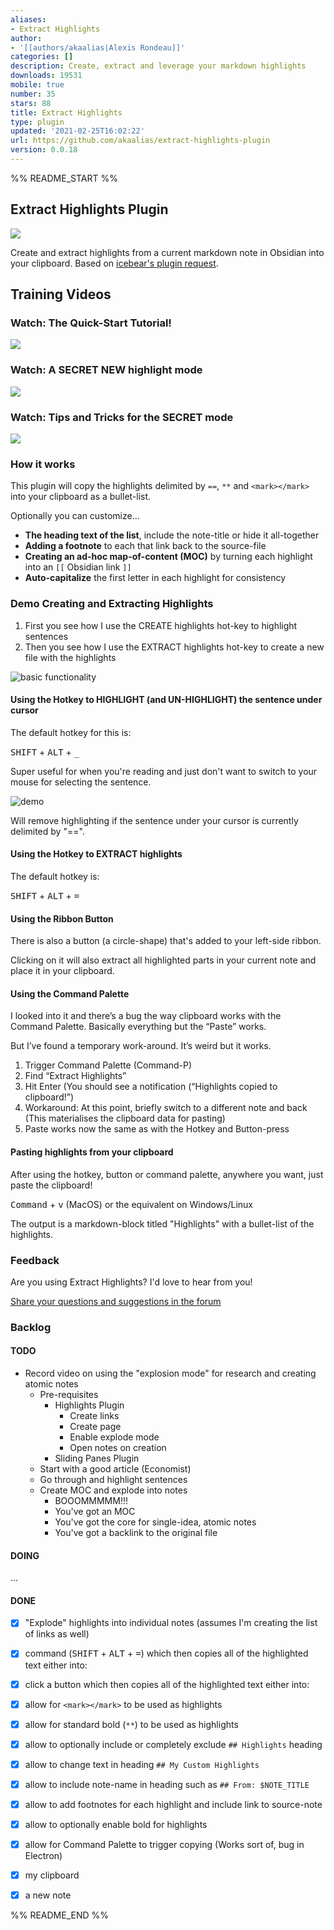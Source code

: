 ```yaml
---
aliases:
- Extract Highlights
author:
- '[[authors/akaalias|Alexis Rondeau]]'
categories: []
description: Create, extract and leverage your markdown highlights
downloads: 19531
mobile: true
number: 35
stars: 88
title: Extract Highlights
type: plugin
updated: '2021-02-25T16:02:22'
url: https://github.com/akaalias/extract-highlights-plugin
version: 0.0.18
---
```


%% README_START %%

## Extract Highlights Plugin
![](https://github.com/akaalias/extract-highlights-plugin/workflows/Node.js%20CI/badge.svg)

Create and extract highlights from a current markdown note in Obsidian into your clipboard. Based on [icebear's plugin request](https://forum.obsidian.md/t/extract-highlights-from-note/7867).

## Training Videos

### Watch: The Quick-Start Tutorial!

[![](https://github.com/akaalias/extract-highlights-plugin/blob/master/adhoc.png?raw=true)](https://youtu.be/KWdEatdD2bo)

### Watch: A SECRET NEW highlight mode

[![](https://github.com/akaalias/extract-highlights-plugin/blob/master/secret.png?raw=true)](https://youtu.be/5kkcqAn6joU)

### Watch: Tips and Tricks for the SECRET mode

[![](https://github.com/akaalias/extract-highlights-plugin/blob/master/secrettips.png?raw=true)](https://youtu.be/n3YW5bmnETg)

### How it works
This plugin will copy the highlights delimited by `==`, `**` and `<mark></mark>` into your clipboard as a bullet-list. 

Optionally you can customize...

* **The heading text of the list**, include the note-title or hide it all-together
* **Adding a footnote** to each that link back to the source-file 
* **Creating an ad-hoc map-of-content (MOC)** by turning each highlight into an `[[` Obsidian link `]]`  
* **Auto-capitalize** the first letter in each highlight for consistency

### Demo Creating and Extracting Highlights

1. First you see how I use the CREATE highlights hot-key to highlight sentences
2. Then you see how I use the EXTRACT highlights hot-key to create a new file with the highlights

![basic functionality](https://github.com/akaalias/extract-highlights-plugin/blob/master/highlight.gif?raw=true)

#### Using the Hotkey to HIGHLIGHT (and UN-HIGHLIGHT) the sentence under cursor

The default hotkey for this is: 

<kbd>SHIFT</kbd> + <kbd>ALT</kbd> + <kbd>_</kbd>

Super useful for when you're reading and just don't want to switch to your mouse for selecting the sentence. 

![demo](https://github.com/akaalias/extract-highlights-plugin/blob/master/onoff.gif?raw=true)

Will remove highlighting if the sentence under your cursor is currently delimited by "==".

#### Using the Hotkey to EXTRACT highlights

The default hotkey is: 

<kbd>SHIFT</kbd> + <kbd>ALT</kbd> + <kbd>=</kbd>

#### Using the Ribbon Button
There is also a button (a circle-shape) that's added to your left-side ribbon. 

Clicking on it will also extract all highlighted parts in your current note and place it in your clipboard.

#### Using the Command Palette
I looked into it and there’s a bug the way clipboard works with the Command Palette. Basically everything but the “Paste” works.

But I’ve found a temporary work-around. It’s weird but it works.

1. Trigger Command Palette (Command-P)
2. Find “Extract Highlights”
3. Hit Enter (You should see a notification (“Highlights copied to clipboard!”)
4. Workaround: At this point, briefly switch to a different note and back (This materialises the clipboard data for pasting)
5. Paste works now the same as with the Hotkey and Button-press

#### Pasting highlights from your clipboard

After using the hotkey, button or command palette, anywhere you want, just paste the clipboard!

<kbd>Command</kbd> + <kbd>v</kbd> (MacOS) or the equivalent on Windows/Linux

The output is a markdown-block titled "Highlights" with a bullet-list of the highlights.

### Feedback
Are you using Extract Highlights? I'd love to hear from you! 

[Share your questions and suggestions in the forum](https://forum.obsidian.md/t/extract-highlights-plugin/8763/12)


### Backlog
#### TODO
- Record video on using the "explosion mode" for research and creating atomic notes
  - Pre-requisites
    - Highlights Plugin
      - Create links
      - Create page
      - Enable explode mode
      - Open notes on creation
    - Sliding Panes Plugin
  - Start with a good article (Economist)
  - Go through and highlight sentences
  - Create MOC and explode into notes 
    - BOOOMMMMM!!!
    - You've got an MOC
    - You've got the core for single-idea, atomic notes
    - You've got a backlink to the original file 

#### DOING
...

#### DONE
- [x] "Explode" highlights into individual notes (assumes I'm creating the list of links as well)
- [x] command (<kbd>SHIFT</kbd> + <kbd>ALT</kbd> + <kbd>=</kbd>) which then copies all of the highlighted text either into:
- [x] click a button which then copies all of the highlighted text either into:
- [x] allow for `<mark></mark>` to be used as highlights
- [x] allow for standard bold (`**`) to be used as highlights
- [x] allow to optionally include or completely exclude `## Highlights` heading
- [x] allow to change text in heading `## My Custom Highlights`
- [x] allow to include note-name in heading such as `## From: $NOTE_TITLE`
- [x] allow to add footnotes for each highlight and include link to source-note
- [x] allow to optionally enable bold for highlights 
- [x] allow for Command Palette to trigger copying (Works sort of, bug in Electron)
- [x] my clipboard
- [x] a new note


%% README_END %%